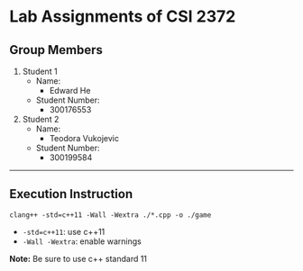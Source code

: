 # Lab Assignments of CSI 2372

## Group Members
1. Student 1
    * Name:
        - Edward He
    * Student Number:
        - 300176553
2. Student 2
    * Name:
        - Teodora Vukojevic
    * Student Number:
        - 300199584

-----

## Execution Instruction
`clang++ -std=c++11 -Wall -Wextra ./*.cpp -o ./game`
   * `-std=c++11`: use c++11
   * `-Wall -Wextra`: enable warnings

**Note:** Be sure to use c++ standard 11
